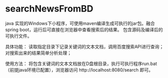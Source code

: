 # searchNewsFromBD
java 实现的Windows下小程序，可使用maven编译生成可执行的jar包。融合spring boot，运行后可直接在浏览器中查看搜索后的结果。
包含源码及编译后的可执行文件。

具体功能：
读取指定目录下记录关键词的文本文档，调用百度搜索API进行查询；
对搜索出来的结果简单分析处理；

使用方法：
将包含关键词的文本文档放在D盘根目录，执行可执行程序run.bat（前提java环境已配置），浏览器访问 http://localhost:8080/search 即可。
